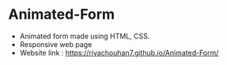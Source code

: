 # Animated-Form
- Animated form made using HTML, CSS.
- Responsive web page
- Website link : https://riyachouhan7.github.io/Animated-Form/
